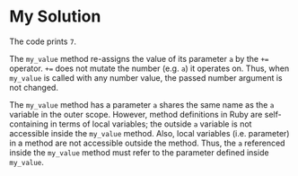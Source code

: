 # My Solution

The code prints `7`.

The `my_value` method re-assigns the value of its parameter `a` by the `+=` operator. `+=` does not mutate the number (e.g. `a`) it operates on. Thus, when `my_value` is called with any number value, the passed number argument is not changed.

The `my_value` method has a parameter `a` shares the same name as the `a` variable in the outer scope. However, method definitions in Ruby are self-containing in terms of local variables; the outside `a` variable is not accessible inside the `my_value` method. Also, local variables (i.e. parameter) in a method are not accessible outside the method. Thus, the `a` referenced inside the `my_value` method must refer to the parameter defined inside `my_value`.
